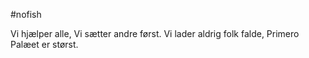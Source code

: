 #nofish 

Vi hjælper alle,
Vi sætter andre først.
Vi lader aldrig folk falde,
Primero Palæet er størst.
